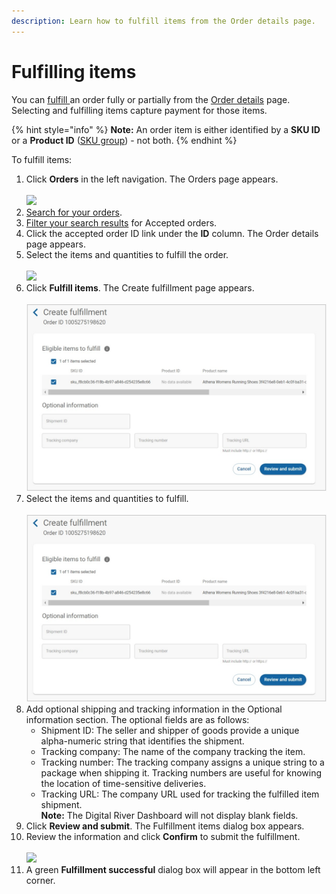 ```yaml
---
description: Learn how to fulfill items from the Order details page.
---
```


# Fulfilling items

You can [fulfill ](fulfilling-items.md)an order fully or partially from the [Order details](viewing-the-order-details.md) page. Selecting and fulfilling items capture payment for those items.

{% hint style="info" %}
<mark style="color:yellow;">​</mark> **Note:** An order item is either identified by a **SKU ID** or a **Product ID** ([SKU group](../../../../product-management/setting-up-sku-groups.md)) - not both.
{% endhint %}

To fulfill items:

1. Click **Orders** in the left navigation. The Orders page appears.\
   \
   ![](<../../../../.gitbook/assets/orders page shiping info 5\_15.jpeg>)
2. [Search for your orders](searching-for-orders.md).&#x20;
3. [Filter your search results](filtering-your-orders.md) for Accepted orders.
4. Click the accepted order ID link under the **ID** column. The Order details page appears.
5. Select the items and quantities to fulfill the order.\
   \
   ![](<../../../../.gitbook/assets/CloseActivecancellFullfill\_Product\_ID (1).png>)
6. Click **Fulfill items**. The Create fulfillment page appears.\
   \
   ![](<../../../../.gitbook/assets/image (70).png>)
7. Select the items and quantities to fulfill. \
   \
   ![](<../../../../.gitbook/assets/create fullfill page with optional info.png>)
8. Add optional shipping and tracking information in the Optional information section. The optional fields are as follows:&#x20;
   * Shipment ID: The seller and shipper of goods provide a unique alpha-numeric string that identifies the shipment.
   * Tracking company: The name of the company tracking the item.
   * Tracking number: The tracking company assigns a unique string to a package when shipping it. Tracking numbers are useful for knowing the location of time-sensitive deliveries.
   * Tracking URL: The company URL used for tracking the fulfilled item shipment.\
     **Note:** The Digital River Dashboard will not display blank fields.
9. Click **Review and submit**. The Fulfillment items dialog box appears.
10. Review the information and click **Confirm** to submit the fulfillment.\
    \
    ![](<../../../../.gitbook/assets/create fullfill review optinfo 5\_17 (1).png>)
11. A green **Fulfillment successful** dialog box will appear in the bottom left corner.
